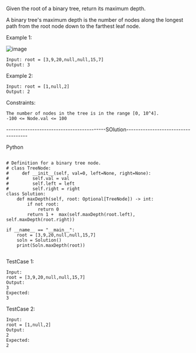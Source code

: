 Given the root of a binary tree, return its maximum depth.

A binary tree's maximum depth is the number of nodes along the longest path from the root node down to the farthest leaf node.


Example 1:

![image](https://user-images.githubusercontent.com/22728867/219390242-51d3ca23-a4d1-4d1f-b865-9ba4d85ede6a.png)

```
Input: root = [3,9,20,null,null,15,7]
Output: 3
```

Example 2:
```
Input: root = [1,null,2]
Output: 2
``` 

Constraints:
```
The number of nodes in the tree is in the range [0, 10^4].
-100 <= Node.val <= 100
```


------------------------------------------SOlution------------------------------------

Python

```

# Definition for a binary tree node.
# class TreeNode:
#     def __init__(self, val=0, left=None, right=None):
#         self.val = val
#         self.left = left
#         self.right = right
class Solution:
    def maxDepth(self, root: Optional[TreeNode]) -> int:
        if not root:
            return 0
        return 1 +  max(self.maxDepth(root.left), self.maxDepth(root.right))
        
if __name__ == "__main__":
    root = [3,9,20,null,null,15,7]
    soln = Solution()
    print(Soln.maxDepth(root))
   
```

TestCase 1:
```
Input:
root = [3,9,20,null,null,15,7]
Output:
3
Expected:
3
```

TestCase 2:
```
Input:
root = [1,null,2]
Output:
2
Expected:
2
```
